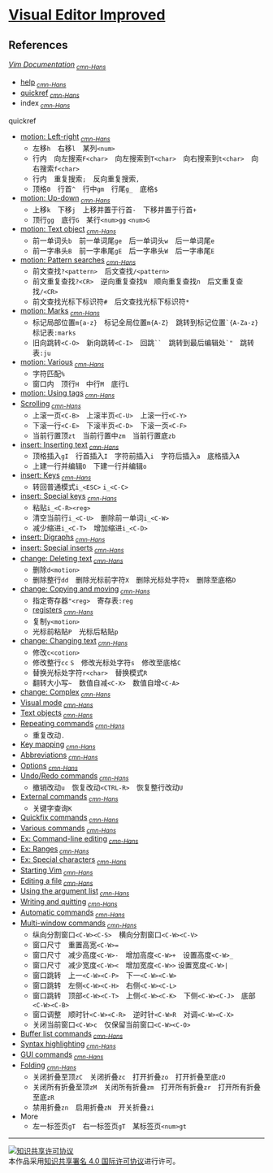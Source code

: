 # [Visual Editor Improved](http://vim.org/)

## References

[*Vim Documentation*](http://vimdoc.sourceforge.net)<sub> [*cmn-Hans*](http://vimcdoc.sourceforge.net)</sub>
+ [help](http://vimdoc.sourceforge.net/htmldoc/help.html)<sub> [*cmn-Hans*](http://vimcdoc.sourceforge.net/doc/help.html)</sub>
+ [quickref](http://vimdoc.sourceforge.net/htmldoc/quickref.html)<sub> [*cmn-Hans*](http://vimcdoc.sourceforge.net/doc/quickref.html)</sub>
+ index<sub> [*cmn-Hans*](http://vimcdoc.sourceforge.net/doc/index.html)</sub>

quickref
+ [motion: Left-right](http://vimdoc.sourceforge.net/htmldoc/quickref.html#Q_lr)<sub> [*cmn-Hans*](http://vimcdoc.sourceforge.net/doc/quickref.html#Q_lr)</sub>
    + 左移`h`　右移`l`　某列`<num>`
    + 行内　向左搜索`F<char>`　向左搜索到`T<char>`　向右搜索到`t<char>`　向右搜索`f<char>`
    + 行内　重复搜索`;`　反向重复搜索`,`
    + 顶格`0`　行首`^`　行中`gm`　行尾`g_`　底格`$`
+ [motion: Up-down](http://vimdoc.sourceforge.net/htmldoc/quickref.html#Q_ud)<sub> [*cmn-Hans*](http://vimcdoc.sourceforge.net/doc/quickref.html#Q_ud)</sub>
    + 上移`k`　下移`j`　上移并置于行首`-`　下移并置于行首`+`
    + 顶行`gg`　底行`G`　某行`<num>gg` `<num>G`
+ [motion: Text object](http://vimdoc.sourceforge.net/htmldoc/quickref.html#Q_tm)<sub> [*cmn-Hans*](http://vimcdoc.sourceforge.net/doc/quickref.html#Q_tm)</sub>
    + 前一单词头`b`　前一单词尾`ge`　后一单词头`w`　后一单词尾`e`
    + 前一字串头`B`　前一字串尾`gE`　后一字串头`W`　后一字串尾`E`
+ [motion: Pattern searches](http://vimdoc.sourceforge.net/htmldoc/quickref.html#Q_pa)<sub> [*cmn-Hans*](http://vimcdoc.sourceforge.net/doc/quickref.html#Q_pa)</sub>
    + 前文查找`?<pattern>`　后文查找`/<pattern>`
    + 前文重复查找`?<CR>`　逆向重复查找`N`　顺向重复查找`n`　后文重复查找`/<CR>`
    + 前文查找光标下标识符`#`　后文查找光标下标识符`*`
+ [motion: Marks](http://vimdoc.sourceforge.net/htmldoc/quickref.html#Q_ma)<sub> [*cmn-Hans*](http://vimcdoc.sourceforge.net/doc/quickref.html#Q_ma)</sub>
    + 标记局部位置`m{a-z}`　标记全局位置`m{A-Z}`　跳转到标记位置`` `{A-Za-z} ``　标记表`:marks`
    + 旧向跳转`<C-O>`　新向跳转`<C-I>`　回跳``` `` ```　跳转到最后编辑处`` `" ``　跳转表`:ju`
+ [motion: Various](http://vimdoc.sourceforge.net/htmldoc/quickref.html#Q_vm)<sub> [*cmn-Hans*](http://vimcdoc.sourceforge.net/doc/quickref.html#Q_vm)</sub>
    + 字符匹配`%`
    + 窗口内　顶行`H`　中行`M`　底行`L`
+ [motion: Using tags](http://vimdoc.sourceforge.net/htmldoc/quickref.html#Q_ta)<sub> [*cmn-Hans*](http://vimcdoc.sourceforge.net/doc/quickref.html#Q_ta)</sub>
+ [Scrolling](http://vimdoc.sourceforge.net/htmldoc/quickref.html#Q_sc)<sub> [*cmn-Hans*](http://vimcdoc.sourceforge.net/doc/quickref.html#Q_sc)</sub>
    + 上滚一页`<C-B>`　上滚半页`<C-U>`　上滚一行`<C-Y>`
    + 下滚一行`<C-E>`　下滚半页`<C-D>`　下滚一页`<C-F>`
    + 当前行置顶`zt`　当前行置中`zm`　当前行置底`zb`
+ [insert: Inserting text](http://vimdoc.sourceforge.net/htmldoc/quickref.html#Q_in)<sub> [*cmn-Hans*](http://vimcdoc.sourceforge.net/doc/quickref.html#Q_in)</sub>
    + 顶格插入`gI`　行首插入`I`　字符前插入`i`　字符后插入`a`　底格插入`A`
    + 上建一行并编辑`O`　下建一行并编辑`o`
+ [insert: Keys](http://vimdoc.sourceforge.net/htmldoc/quickref.html#Q_ai)<sub> [*cmn-Hans*](http://vimcdoc.sourceforge.net/doc/quickref.html#Q_ai)</sub>
    + 转回普通模式`i_<ESC>` `i_<C-C>`
+ [insert: Special keys](http://vimdoc.sourceforge.net/htmldoc/quickref.html#Q_ss)<sub> [*cmn-Hans*](http://vimcdoc.sourceforge.net/doc/quickref.html#Q_ss)</sub>
    + 粘贴`i_<C-R><reg>`
    + 清空当前行`i_<C-U>`　删除前一单词`i_<C-W>`
    + 减少缩进`i_<C-T>`　增加缩进`i_<C-D>`
+ [insert: Digraphs](http://vimdoc.sourceforge.net/htmldoc/quickref.html#Q_di)<sub> [*cmn-Hans*](http://vimcdoc.sourceforge.net/doc/quickref.html#Q_di)</sub>
+ [insert: Special inserts](http://vimdoc.sourceforge.net/htmldoc/quickref.html#Q_si)<sub> [*cmn-Hans*](http://vimcdoc.sourceforge.net/doc/quickref.html#Q_si)</sub>
+ [change: Deleting text](http://vimdoc.sourceforge.net/htmldoc/quickref.html#Q_de)<sub> [*cmn-Hans*](http://vimcdoc.sourceforge.net/doc/quickref.html#Q_de)</sub>
    + 删除`d<motion>`
    + 删除整行`dd`　删除光标前字符`X`　删除光标处字符`x`　删除至底格`D`
+ [change: Copying and moving](http://vimdoc.sourceforge.net/htmldoc/quickref.html#Q_cm)<sub> [*cmn-Hans*](http://vimcdoc.sourceforge.net/doc/quickref.html#Q_cm)</sub>
    + 指定寄存器`"<reg>`　寄存表`:reg`
    + [registers](http://vimdoc.sourceforge.net/htmldoc/change.html#registers)<sub> [*cmn-Hans*](http://vimcdoc.sourceforge.net/doc/change.html#registers)</sub>
    + 复制`y<motion>`
    + 光标前粘贴`P`　光标后粘贴`p`
+ [change: Changing text](http://vimdoc.sourceforge.net/htmldoc/quickref.html#Q_ch)<sub> [*cmn-Hans*](http://vimcdoc.sourceforge.net/doc/quickref.html#Q_ch)</sub>
    + 修改`c<cotion>`
    + 修改整行`cc` `S`　修改光标处字符`s`　修改至底格`C`
    + 替换光标处字符`r<char>`　替换模式`R`
    + 翻转大小写`~`　数值自减`<C-X>`　数值自增`<C-A>`
+ [change: Complex](http://vimdoc.sourceforge.net/htmldoc/quickref.html#Q_co)<sub> [*cmn-Hans*](http://vimcdoc.sourceforge.net/doc/quickref.html#Q_co)</sub>
+ [Visual mode](http://vimdoc.sourceforge.net/htmldoc/quickref.html#Q_vi)<sub> [*cmn-Hans*](http://vimcdoc.sourceforge.net/doc/quickref.html#Q_vi)</sub>
+ [Text objects](http://vimdoc.sourceforge.net/htmldoc/quickref.html#Q_to)<sub> [*cmn-Hans*](http://vimcdoc.sourceforge.net/doc/quickref.html#Q_to)</sub>
+ [Repeating commands](http://vimdoc.sourceforge.net/htmldoc/quickref.html#Q_re)<sub> [*cmn-Hans*](http://vimcdoc.sourceforge.net/doc/quickref.html#Q_re)</sub>
    + 重复改动`.`
+ [Key mapping](http://vimdoc.sourceforge.net/htmldoc/quickref.html#Q_km)<sub> [*cmn-Hans*](http://vimcdoc.sourceforge.net/doc/quickref.html#Q_km)</sub>
+ [Abbreviations](http://vimdoc.sourceforge.net/htmldoc/quickref.html#Q_ab)<sub> [*cmn-Hans*](http://vimcdoc.sourceforge.net/doc/quickref.html#Q_ab)</sub>
+ [Options](http://vimdoc.sourceforge.net/htmldoc/quickref.html#Q_op)<sub> [*cmn-Hans*](http://vimcdoc.sourceforge.net/doc/quickref.html#Q_op)</sub>
+ [Undo/Redo commands](http://vimdoc.sourceforge.net/htmldoc/quickref.html#Q_ur)<sub> [*cmn-Hans*](http://vimcdoc.sourceforge.net/doc/quickref.html#Q_ur)</sub>
    + 撤销改动`u`　恢复改动`<CTRL-R>`　恢复整行改动`U`
+ [External commands](http://vimdoc.sourceforge.net/htmldoc/quickref.html#Q_et)<sub> [*cmn-Hans*](http://vimcdoc.sourceforge.net/doc/quickref.html#Q_et)</sub>
    + 关键字查询`K`
+ [Quickfix commands](http://vimdoc.sourceforge.net/htmldoc/quickref.html#Q_qf)<sub> [*cmn-Hans*](http://vimcdoc.sourceforge.net/doc/quickref.html#Q_qf)</sub>
+ [Various commands](http://vimdoc.sourceforge.net/htmldoc/quickref.html#Q_vc)<sub> [*cmn-Hans*](http://vimcdoc.sourceforge.net/doc/quickref.html#Q_vc)</sub>
+ [Ex: Command-line editing](http://vimdoc.sourceforge.net/htmldoc/quickref.html#Q_ce)<sub> [*cmn-Hans*](http://vimcdoc.sourceforge.net/doc/quickref.html#Q_ce)</sub>
+ [Ex: Ranges](http://vimdoc.sourceforge.net/htmldoc/quickref.html#Q_ra)<sub> [*cmn-Hans*](http://vimcdoc.sourceforge.net/doc/quickref.html#Q_ra)</sub>
+ [Ex: Special characters](http://vimdoc.sourceforge.net/htmldoc/quickref.html#Q_ex)<sub> [*cmn-Hans*](http://vimcdoc.sourceforge.net/doc/quickref.html#Q_ex)</sub>
+ [Starting Vim](http://vimdoc.sourceforge.net/htmldoc/quickref.html#Q_st)<sub> [*cmn-Hans*](http://vimcdoc.sourceforge.net/doc/quickref.html#Q_st)</sub>
+ [Editing a file](http://vimdoc.sourceforge.net/htmldoc/quickref.html#Q_ed)<sub> [*cmn-Hans*](http://vimcdoc.sourceforge.net/doc/quickref.html#Q_ed)</sub>
+ [Using the argument list](http://vimdoc.sourceforge.net/htmldoc/quickref.html#Q_fl)<sub> [*cmn-Hans*](http://vimcdoc.sourceforge.net/doc/quickref.html#Q_fl)</sub>
+ [Writing and quitting](http://vimdoc.sourceforge.net/htmldoc/quickref.html#Q_wq)<sub> [*cmn-Hans*](http://vimcdoc.sourceforge.net/doc/quickref.html#Q_wq)</sub>
+ [Automatic commands](http://vimdoc.sourceforge.net/htmldoc/quickref.html#Q_ac)<sub> [*cmn-Hans*](http://vimcdoc.sourceforge.net/doc/quickref.html#Q_ac)</sub>
+ [Multi-window commands](http://vimdoc.sourceforge.net/htmldoc/quickref.html#Q_wi)<sub> [*cmn-Hans*](http://vimcdoc.sourceforge.net/doc/quickref.html#Q_wi)</sub>
    + 纵向分割窗口`<C-W><C-S>`　横向分割窗口`<C-W><C-V>`
    + 窗口尺寸　重置高宽`<C-W>=`
    + 窗口尺寸　减少高度`<C-W>-`　增加高度`<C-W>+`　设置高度`<C-W>_`
    + 窗口尺寸　减少宽度`<C-W><`　增加宽度`<C-W>>`  设置宽度`<C-W>|`
    + 窗口跳转　上一`<C-W><C-P>`　下一`<C-W><C-W>`
    + 窗口跳转　左侧`<C-W><C-H>`　右侧`<C-W><C-L>`
    + 窗口跳转　顶部`<C-W><C-T>`　上侧`<C-W><C-K>`　下侧`<C-W><C-J>`　底部`<C-W><C-B>`
    + 窗口调整　顺时针`<C-W><C-R>`　逆时针`<C-W>R`　对调`<C-W><C-X>`
    + 关闭当前窗口`<C-W>c`　仅保留当前窗口`<C-W><C-O>`
+ [Buffer list commands](http://vimdoc.sourceforge.net/htmldoc/quickref.html#Q_bu)<sub> [*cmn-Hans*](http://vimcdoc.sourceforge.net/doc/quickref.html#Q_bu)</sub>
+ [Syntax highlighting](http://vimdoc.sourceforge.net/htmldoc/quickref.html#Q_sy)<sub> [*cmn-Hans*](http://vimcdoc.sourceforge.net/doc/quickref.html#Q_sy)</sub>
+ [GUI commands](http://vimdoc.sourceforge.net/htmldoc/quickref.html#Q_gu)<sub> [*cmn-Hans*](http://vimcdoc.sourceforge.net/doc/quickref.html#Q_gu)</sub>
+ [Folding](http://vimdoc.sourceforge.net/htmldoc/quickref.html#Q_fo)<sub> [*cmn-Hans*](http://vimcdoc.sourceforge.net/doc/quickref.html#Q_fo)</sub>
    + 关闭折叠至顶`zC`　关闭折叠`zc`　打开折叠`zo`　打开折叠至底`zO`
    + 关闭所有折叠至顶`zM`　关闭所有折叠`zm`　打开所有折叠`zr`　打开所有折叠至底`zR`
    + 禁用折叠`zn`　启用折叠`zN`　开关折叠`zi`
+ More
    + 左一标签页`gT`　右一标签页`gT`　某标签页`<num>gt`

___
<a rel="license" href="http://creativecommons.org/licenses/by/4.0/"><img alt="知识共享许可协议" style="border-width:0" src="https://i.creativecommons.org/l/by/4.0/88x31.png" /></a><br />本作品采用<a rel="license" href="http://creativecommons.org/licenses/by/4.0/">知识共享署名 4.0 国际许可协议</a>进行许可。
